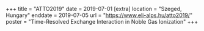 +++
title = "ATTO2019"
date = 2019-07-01
[extra]
location = "Szeged, Hungary"
enddate = 2019-07-05
url = "https://www.eli-alps.hu/atto2019/"
poster = "Time-Resolved Exchange Interaction in Noble Gas Ionization"
+++
